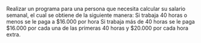 Realizar un programa para una persona que necesita calcular su salario semanal, el cual se obtiene de la
siguiente manera:
Si trabaja 40 horas o menos se le paga a $16.000 por hora
Si trabaja más de 40 horas se le paga $16.000 por cada una de las primeras
40 horas y $20.000 por cada hora extra.